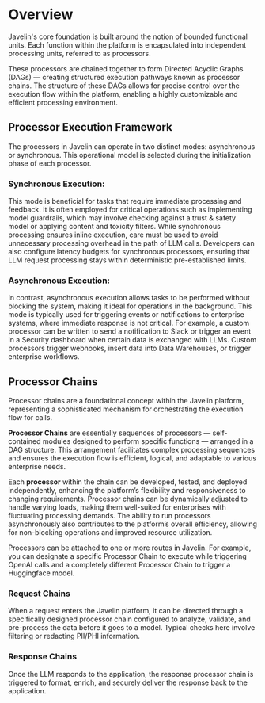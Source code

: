 # Overview

Javelin's core foundation is built around the notion of bounded functional units. Each function within the platform is encapsulated into independent processing units, referred to as processors. 

These processors are chained together to form Directed Acyclic Graphs (DAGs) — creating structured execution pathways known as processor chains. The structure of these DAGs allows for precise control over the execution flow within the platform, enabling a highly customizable and efficient processing environment.

## Processor Execution Framework
The processors in Javelin can operate in two distinct modes: asynchronous or synchronous. This operational model is selected during the initialization phase of each processor.

### Synchronous Execution: 
This mode is beneficial for tasks that require immediate processing and feedback. It is often employed for critical operations such as implementing model guardrails, which may involve checking against a trust & safety model or applying content and toxicity filters. While synchronous processing ensures inline execution, care must be used to avoid unnecessary processing overhead in the path of LLM calls. Developers can also configure latency budgets for synchronous processors, ensuring that LLM request processing stays within deterministic pre-established limits.

### Asynchronous Execution: 
In contrast, asynchronous execution allows tasks to be performed without blocking the system, making it ideal for operations in the background. This mode is typically used for triggering events or notifications to enterprise systems, where immediate response is not critical. For example, a custom processor can be written to send a notification to Slack or trigger an event in a Security dashboard when certain data is exchanged with LLMs. Custom processors trigger webhooks, insert data into Data Warehouses, or trigger enterprise workflows.

## Processor Chains
Processor chains are a foundational concept within the Javelin platform, representing a sophisticated mechanism for orchestrating the execution flow for calls.

**Processor Chains** are essentially sequences of processors — self-contained modules designed to perform specific functions — arranged in a DAG structure. This arrangement facilitates complex processing sequences and ensures the execution flow is efficient, logical, and adaptable to various enterprise needs.

Each **processor** within the chain can be developed, tested, and deployed independently, enhancing the platform’s flexibility and responsiveness to changing requirements. Processor chains can be dynamically adjusted to handle varying loads, making them well-suited for enterprises with fluctuating processing demands. The ability to run processors asynchronously also contributes to the platform’s overall efficiency, allowing for non-blocking operations and improved resource utilization.

Processors can be attached to one or more routes in Javelin. For example, you can designate a specific Processor Chain to execute while triggering OpenAI calls and a completely different Processor Chain to trigger a Huggingface model.

### Request Chains
When a request enters the Javelin platform, it can be directed through a specifically designed processor chain configured to analyze, validate, and pre-process the data before it goes to a model. Typical checks here involve filtering or redacting PII/PHI information.

### Response Chains
Once the LLM responds to the application, the response processor chain is triggered to format, enrich, and securely deliver the response back to the application.

